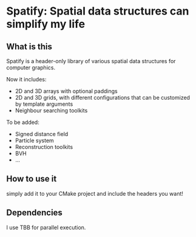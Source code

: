 # Spatify: Spatial data structures can simplify my life

## What is this

Spatify is a header-only library of various spatial data structures for computer graphics.

Now it includes:

- 2D and 3D arrays with optional paddings
- 2D and 3D grids, with different configurations that can be customized by template arguments
- Neighbour searching toolkits

To be added:
- Signed distance field
- Particle system
- Reconstruction toolkits
- BVH
- ...

## How to use it

simply add it to your CMake project and include the headers you want!

## Dependencies

I use TBB for parallel execution.
